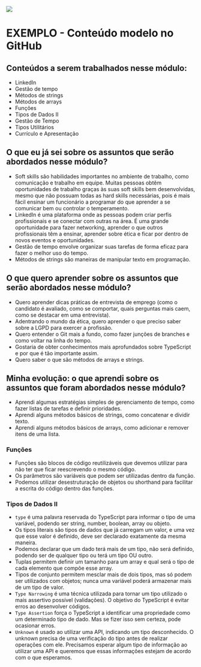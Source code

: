 ![](https://i.imgur.com/xG74tOh.png)

# EXEMPLO - Conteúdo modelo no GitHub

## Conteúdos a serem trabalhados nesse módulo:

- LinkedIn
- Gestão de tempo
- Métodos de strings
- Métodos de arrays
- Funções
- Tipos de Dados II
- Gestão de Tempo
- Tipos Utilitários
- Currículo e Apresentação

## O que eu já sei sobre os assuntos que serão abordados nesse módulo?

- Soft skills são habilidades importantes no ambiente de trabalho, como comunicação e trabalho em equipe. Muitas pessoas obtêm oportunidades de trabalho graças às suas soft skills bem desenvolvidas, mesmo que não possuam todas as hard skills necessárias, pois é mais fácil ensinar um funcionário a programar do que aprender a se comunicar bem ou controlar o temperamento.
- LinkedIn é uma plataforma onde as pessoas podem criar perfis profissionais e se conectar com outras na área. É uma grande oportunidade para fazer networking, aprender o que outros profissionais têm a ensinar, aprender sobre ética e ficar por dentro de novos eventos e oportunidades.
- Gestão de tempo envolve organizar suas tarefas de forma eficaz para fazer o melhor uso do tempo.
- Métodos de strings são maneiras de manipular texto em programação.

## O que quero aprender sobre os assuntos que serão abordados nesse módulo?

- Quero aprender dicas práticas de entrevista de emprego (como o candidato é avaliado, como se comportar, quais perguntas mais caem, como se destacar em uma entrevista).
- Adentrando o mundo da ética, quero aprender o que preciso saber sobre a LGPD para exercer a profissão.
- Quero entender o Git mais a fundo, como fazer junções de branches e como voltar na linha do tempo.
- Gostaria de obter conhecimentos mais aprofundados sobre TypeScript e por que é tão importante assim.
- Quero saber o que são métodos de arrays e strings.

## Minha evolução: o que aprendi sobre os assuntos que foram abordados nesse módulo?

- Aprendi algumas estratégias simples de gerenciamento de tempo, como fazer listas de tarefas e definir prioridades.
- Aprendi alguns métodos básicos de strings, como concatenar e dividir texto.
- Aprendi alguns métodos básicos de arrays, como adicionar e remover itens de uma lista.

### Funções

- Funções são blocos de código reutilizáveis que devemos utilizar para não ter que ficar reescrevendo o mesmo código.
- Os parâmetros são variáveis que podem ser utilizadas dentro da função.
- Podemos utilizar desestruturação de objetos ou shorthand para facilitar a escrita do código dentro das funções.

### Tipos de Dados II

- `type` é uma palavra reservada do TypeScript para informar o tipo de uma variável, podendo ser string, number, boolean, array ou objeto.
- Os tipos literais são tipos de dados que já carregam um valor, e uma vez que esse valor é definido, deve ser declarado exatamente da mesma maneira.
- Podemos declarar que um dado terá mais de um tipo, não será definido, podendo ser de qualquer tipo ou terá um tipo OU outro.
- Tuplas permitem definir um tamanho para um array e qual será o tipo de cada elemento que compõe esse array.
- Tipos de conjunto permitem mesclar mais de dois tipos, mas só podem ser utilizados com objetos; nunca uma variável poderá armazenar mais de um tipo de valor.
- `Type Narrowing` é uma técnica utilizada para tornar um tipo utilizado o mais assertivo possível (validações). O objetivo do TypeScript é evitar erros ao desenvolver códigos.
- `Type Assertion` força o TypeScript a identificar uma propriedade como um determinado tipo de dado. Mas se fizer isso sem certeza, pode ocasionar erros.
- `Unknown` é usado ao utilizar uma API, indicando um tipo desconhecido. O unknown precisa de uma verificação do tipo antes de realizar operações com ele. Precisamos esperar algum tipo de informação ao utilizar uma API e queremos que essas informações estejam de acordo com o que esperamos.

